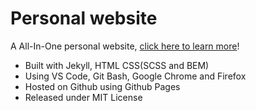 # Personal website

A All-In-One personal website, [click here to learn more](https://ming-yong.github.io)!

- Built with Jekyll, HTML CSS(SCSS and BEM)
- Using VS Code, Git Bash, Google Chrome and Firefox
- Hosted on Github using Github Pages
- Released under MIT License

